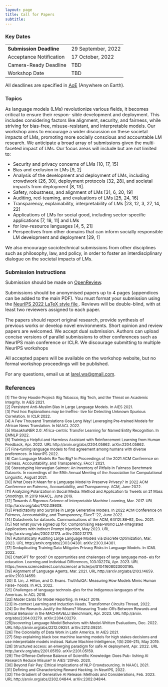 ```yaml
---
layout: page
title: Call for Papers
subtitle: 
---
```


<h3 style='margin-bottom: 10pt;'>Key Dates</h3>

<div class='description' style='font-size: 11pt;align: center'>

<table style='margin-bottom:10pt;align: center'>
	<tr>
		<td> <b>Submission Deadline</b></td> 
		<td> 29 September, 2022 </td>
	</tr>
	<tr>
		<td> Acceptance Notification </td>
		<td> 17 October, 2022 </td>
	</tr>
	<tr>
		<td> Camera-Ready Deadline</td>
        <td> TBD </td>
	</tr>
	<tr>
		<td> Workshop Date</td>
        <td> TBD </td>
	</tr>
</table>

<p>All deadlines are specified in <a href="https://www.timeanddate.com/time/zones/aoe" target="_blank">AoE</a> (Anywhere on Earth).
</p>

</div>

<h3 style='margin-bottom: 10pt;'>Topics</h3>

<div class='description' style='font-size: 11pt;'>

As language models (LMs) revolutionize various fields, it becomes critical to ensure their respon-
sible development and deployment. This includes considering factors like alignment, security, and
fairness, while striving for bias-free, misuse-resistant, and interpretable models. Our workshop aims
to encourage a wider discussion on these societal impacts of LMs, promoting more socially conscious
and accountable LM research. We anticipate a broad array of submissions given the multi-faceted
impact of LMs. Our focus areas will include but are not limited to:

<ul>
<li>Security and privacy concerns of LMs [10, 17, 15] </li>
<li>Bias and exclusion in LMs [9, 2] </li>
<li>Analysis of the development and deployment of LMs, including crowdwork [26, 30], deployment protocols [32, 28], and societal impacts from deployment [8, 13]. </li>
<li>Safety, robustness, and alignment of LMs [31, 6, 20, 19] </li>
<li>Auditing, red-teaming, and evaluations of LMs [25, 24, 16] </li>
<li>Transparency, explainability, interpretability of LMs [23, 12, 3, 27, 14, 22] </li>
<li>Applications of LMs for social good, including sector-specific applications [7, 18, 11] and LMs </li>
<li>for low-resource languages [4, 5, 21] </li>
<li>Perspectives from other domains that can inform socially responsible LM development and
deployment [29, 1] </li>
</ul>

We also encourage sociotechnical submissions from other disciplines such as philosophy, law, and
policy, in order to foster an interdisciplinary dialogue on the societal impacts of LMs.

</div>


<h3 style='margin-bottom: 10pt;'>Submission Instructions</h3>

<div class='description' style='font-size: 11pt;'>
<p>Submission should be made on <a href="https://openreview.net/group?id=NeurIPS.cc/2022/Workshop/LaReL" target="_blank">OpenReview</a>.</p>

<p> Submissions should be anonymised papers up to 4 pages (appendices can be added to the main PDF). You must format your submission using the <a href="https://neurips.cc/Conferences/2022/PaperInformation/StyleFiles" target="_blank"> NeurIPS 2022 LaTeX style file </a>. Reviews will be double-blind, with at least two reviewers assigned to each paper.</p> 

<p>The papers should report original research, provide synthesis of previous works or develop novel environments. Short opinion and review papers are welcomed. We accept dual submission. Authors can upload concise versions of parallel submissions to other conferences such as NeurIPS main conference or ICLR. We discourage submitting to multiple NeurIPS workshops</p>

<p>All accepted papers will be available on the workshop website, but no formal workshop proceedings will be published.</p>

<p>For any questions, email us at <a href='mailto:larel.ws@gmail.com'>larel.ws@gmail.com</a>.</p>

<h3 style='margin-bottom: 10pt;'>References</h3>


<div class='references' style='font-size:9pt'>
<p> 
[1] The Grey Hoodie Project: Big Tobacco, Big Tech, and the Threat
on Academic Integrity. In AIES 2021. 
<br>
[2] Persistent Anti-Muslim Bias in Large Language Models. In AIES 2021.
<br>
[3] Post hoc Explanations may be Ineffec-
tive for Detecting Unknown Spurious Correlation. In ICLR 2022. 
<br>
[4] A Few Thousand Translations Goa Long Way! Leveraging Pre-trained Models for African News Translation. In NAACL 2022.
<br>
[5] MasakhaNER 2.0:
Africa-centric Transfer Learning for Named Entity Recognition. In EMNLP 2022.
<br>
[6] Training a Helpful and Harmless Assistant with Reinforcement Learning from Human
Feedback, Apr. 2022. URL http://arxiv.org/abs/2204.05862. arXiv:2204.05862.
<br>
[7] Fine-tuning language models to find agreement among humans with diverse preferences. In NeurIPS 2022.
<br>
[8] Can Language Models Be Too Big? In Proceedings of the 2021 ACM Conference on
Fairness, Accountability, and Transparency, FAccT 2021.
<br>
[9] Stereotyping Norwegian
Salmon: An Inventory of Pitfalls in Fairness Benchmark Datasets. In roceedings of the 59th
Annual Meeting of the Association for Computational Linguistic, August 2021.
<br>
[10] What Does it Mean for a Language Model to Preserve Privacy? In 2022 ACM Conference on Fairness, Accountability,
and Transparency. ACM, June 2022.
<br>
[11] Analyzing Polarization in Social Media: Method and Application to Tweets on 21 Mass Shootings. In 2019 NAACL, June 2019.
<br>
[12] Towards A Rigorous Science of Interpretable Machine Learning,
Mar. 2017. URL http://arxiv.org/abs/1702.08608.
<br>
[13] Predictability and Surprise in Large Generative Models. In 2022 ACM Conference on
Fairness, Accountability, and Transparency, FAccT ’22, June 2022.
<br>
[14] Datasheets for datasets. Communications of the ACM, 64(12):86–92, Dec. 2021. 
<br>
[15] Not what you’ve
signed up for: Compromising Real-World LLM-Integrated Applications with Indirect Prompt
Injection, May 2023. URL http://arxiv.org/abs/2302.12173. arXiv:2302.12173.
<br>
[16] Automatically Auditing Large Language Models via Discrete Optimization, Mar. 2023. URL http://arxiv.org/abs/2303.04381. arXiv:2303.04381.
<br>
[17] Deduplicating Training Data Mitigates Privacy Risks
in Language Models. In ICML 2022.
<br>
[18] ChatGPT for good? On opportunities and challenges of large language mod-
els for education. Learning and Individual Differences, 103:102274, Apr. 2023. URL https://www.sciencedirect.com/science/
article/pii/S1041608023000195.
<br>
[19] Alignment of
Language Agents, Mar. 2021. URL http://arxiv.org/abs/2103.14659. arXiv:2103.14659.
<br>
[20] S. Lin, J. Hilton, and O. Evans. TruthfulQA: Measuring How Models Mimic Human False-
hoods. In ACL 2022.
<br>
[21] Challenges of language technolo-gies for the indigenous languages of the Americas. In ACL 2018.
<br>
[22] Model Cards for Model Reporting. In FAacT 2019.
<br>
[23] In-context Learning and Induction Heads. Transformer Circuits Thread, 2022.
<br>
[24] Do the Rewards Justify the Means? Measuring Trade-Offs Between Rewards
and Ethical Behavior in the MACHIAVELLI Benchmark, Apr. 2023. URL http://arxiv.
org/abs/2304.03279. arXiv:2304.03279.
<br>
[25]iscovering Language Model Behaviors with Model-Written Evaluations, Dec. 2022. URL http://arxiv.org/abs/2212.09251. arXiv:2212.09251.
<br>
[26] The Coloniality of Data Work in Latin America. In AIES 2021.
<br>
[27] Stop explaining black box machine learning models for high stakes decisions
and use interpretable models instead. Nature Machine Intelligence, 1(5):206–215, May 2019.
<br>
[28] Structured access: an emerging paradigm for safe AI deployment, Apr. 2022. URL
http://arxiv.org/abs/2201.05159. arXiv:2201.05159.
<br>
[29] The Offense-Defense Balance of Scientific Knowledge: Does Pub-
lishing AI Research Reduce Misuse? In AIES ’20Feb. 2020. 
<br>
[30] Beyond Fair Pay: Ethical Implications of NLP Crowdsourcing. In NAACL 2021.
<br>
[31] Defining and Characterizing Reward Hacking. In NeurIPS, 2022.
<br>
[32] The Gradient of Generative AI Release: Methods and Considerations, Feb. 2023. URL
http://arxiv.org/abs/2302.04844. arXiv:2302.04844.


</div>

